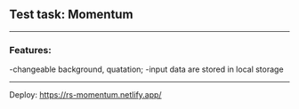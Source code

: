 ## Test task: Momentum
_____

### Features:
 -changeable background, quatation;
 -input data are stored in local storage
_____
Deploy: https://rs-momentum.netlify.app/
